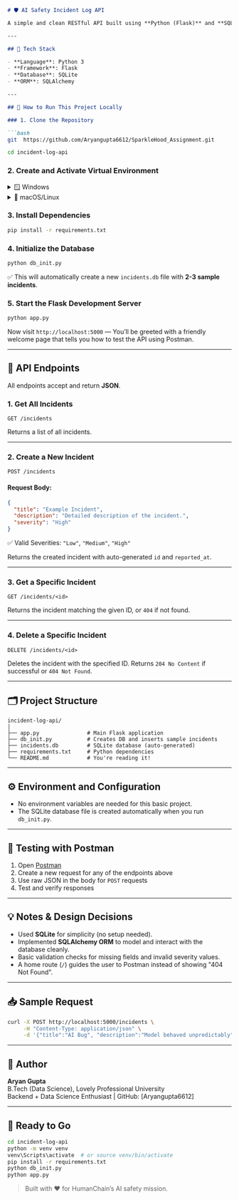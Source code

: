

```markdown
# 🛡️ AI Safety Incident Log API

A simple and clean RESTful API built using **Python (Flask)** and **SQLite** to log and manage hypothetical AI safety incidents. This project is created as part of a backend take-home assignment for **HumanChain**, an AI safety-focused startup.

---

## 📌 Tech Stack

- **Language**: Python 3
- **Framework**: Flask
- **Database**: SQLite
- **ORM**: SQLAlchemy

---

## 🚀 How to Run This Project Locally

### 1. Clone the Repository

```bash
git  https://github.com/Aryangupta6612/SparkleHood_Assignment.git
```

```bash
cd incident-log-api
```

### 2. Create and Activate Virtual Environment

<details>
<summary>🪟 Windows</summary>

```bash
python -m venv venv
venv\Scripts\activate
```

</details>

<details>
<summary>🐧 macOS/Linux</summary>

```bash
python3 -m venv venv
source venv/bin/activate
```

</details>

### 3. Install Dependencies

```bash
pip install -r requirements.txt
```

### 4. Initialize the Database

```bash
python db_init.py
```

✅ This will automatically create a new `incidents.db` file with **2-3 sample incidents**.

### 5. Start the Flask Development Server

```bash
python app.py
```

Now visit `http://localhost:5000` — You’ll be greeted with a friendly welcome page that tells you how to test the API using Postman.

---

## 📮 API Endpoints

All endpoints accept and return **JSON**.

### 1. Get All Incidents

```http
GET /incidents
```

Returns a list of all incidents.

---

### 2. Create a New Incident

```http
POST /incidents
```

#### Request Body:

```json
{
  "title": "Example Incident",
  "description": "Detailed description of the incident.",
  "severity": "High"
}
```

✅ Valid Severities: `"Low"`, `"Medium"`, `"High"`

Returns the created incident with auto-generated `id` and `reported_at`.

---

### 3. Get a Specific Incident

```http
GET /incidents/<id>
```

Returns the incident matching the given ID, or `404` if not found.

---

### 4. Delete a Specific Incident

```http
DELETE /incidents/<id>
```

Deletes the incident with the specified ID. Returns `204 No Content` if successful or `404 Not Found`.

---

## 🗂️ Project Structure

```
incident-log-api/
│
├── app.py               # Main Flask application
├── db_init.py           # Creates DB and inserts sample incidents
├── incidents.db         # SQLite database (auto-generated)
├── requirements.txt     # Python dependencies
└── README.md            # You're reading it!
```

---

## ⚙️ Environment and Configuration

- No environment variables are needed for this basic project.
- The SQLite database file is created automatically when you run `db_init.py`.

---

## 🧪 Testing with Postman

1. Open [Postman](https://www.postman.com/)
2. Create a new request for any of the endpoints above
3. Use raw JSON in the body for `POST` requests
4. Test and verify responses

---

## 💡 Notes & Design Decisions

- Used **SQLite** for simplicity (no setup needed).
- Implemented **SQLAlchemy ORM** to model and interact with the database cleanly.
- Basic validation checks for missing fields and invalid severity values.
- A home route (`/`) guides the user to Postman instead of showing "404 Not Found".

---

## 📥 Sample Request

```bash
curl -X POST http://localhost:5000/incidents \
     -H "Content-Type: application/json" \
     -d '{"title":"AI Bug", "description":"Model behaved unpredictably", "severity":"High"}'
```

---

## 🙌 Author

**Aryan Gupta**  
B.Tech (Data Science), Lovely Professional University  
Backend + Data Science Enthusiast | GitHub: [Aryangupta6612]

---

## 🏁 Ready to Go

```bash
cd incident-log-api
python -m venv venv
venv\Scripts\activate  # or source venv/bin/activate
pip install -r requirements.txt
python db_init.py
python app.py
```

> Built with ❤️ for HumanChain’s AI safety mission.
